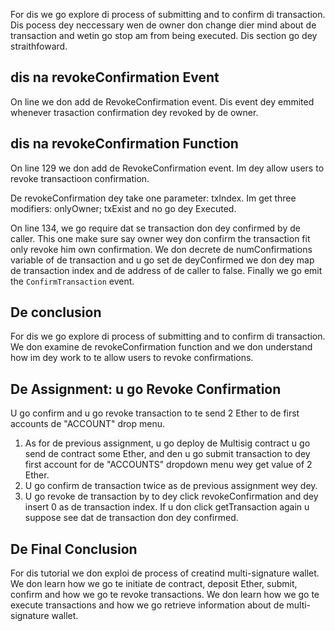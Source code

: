 For dis we go explore di process of submitting and to confirm di transaction. Dis pocess dey neccessary wen de owner don change dier mind about de transaction and wetin go stop am from being executed. Dis section go dey straithfoward.

## dis na revokeConfirmation Event

On line we don add de RevokeConfirmation event. Dis event dey emmited whenever trasaction confirmation dey revoked by de owner.

## dis na revokeConfirmation Function

On line 129 we don add de RevokeConfirmation event. Im dey allow users to revoke transactioon confirmation.

De revokeConfirmation dey take one parameter: txlndex. Im get three modifiers: onlyOwner; txExist and no go dey Executed.

On line 134, we go require dat se transaction don dey confirmed by de caller. This one make sure say owner wey don confirm the transaction fit only revoke him own confirmation.
We don decrete de numConfirmations variable of de transaction and u go set de deyConfirmed we don dey map de transaction index and de address of de caller to false. Finally we go emit the `ConfirmTransaction` event.

## De conclusion

For dis we go explore di process of submitting and to confirm di transaction. We don examine de revokeConfirmation function and we don understand how im dey work to te allow users to revoke confirmations.

## De Assignment: u go Revoke Confirmation

U go confirm and u go revoke transaction to te send 2 Ether to de first accounts de "ACCOUNT" drop menu.

1. As for de previous assignment, u go deploy de Multisig contract u go send  de contract some Ether, and den u go submit transaction to dey first account for de "ACCOUNTS"  dropdown menu wey get value of 2 Ether.
2. U go confirm de transaction twice as de previous assignment wey dey.
3. U go revoke de transaction by to dey click revokeConfirmation and dey insert 0 as de transaction index. If u don click getTransaction again u suppose see dat de transaction don dey confirmed.

## De Final Conclusion

For dis tutorial we don exploi de process of creatind multi-signature wallet. We don learn how we go te initiate de contract, deposit Ether, submit, confirm and how we go te revoke transactions. We don learn how we go te execute transactions and how we go retrieve information about de multi-signature wallet.